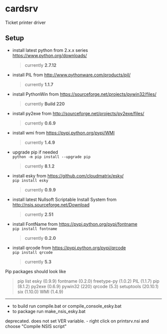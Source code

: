 # cardsrv
Ticket printer driver

## Setup
- install latest python from 2.x.x series https://www.python.org/downloads/  
  > currently **2.7.12**

- install PIL from http://www.pythonware.com/products/pil/  
  > currently **1.1.7**

- install PythonWin from https://sourceforge.net/projects/pywin32/files/  
  > currently **Build 220**

- install py2exe from http://sourceforge.net/projects/py2exe/files/  
  > currently **0.6.9**

- install wmi from https://pypi.python.org/pypi/WMI  
  > currently **1.4.9**

- upgrade pip if needed  
  `python -m pip install --upgrade pip`
  > currently **8.1.2**

- install esky from https://github.com/cloudmatrix/esky/  
  `pip install esky`
  > currently **0.9.9**

- install latest Nullsoft Scriptable Install System from http://nsis.sourceforge.net/Download  
  > currently **2.51**

- install FontName from https://pypi.python.org/pypi/fontname  
  `pip install fontname`
  > currently **0.2.0**

- install qrcode from https://pypi.python.org/pypi/qrcode  
  `pip install qrcode`
  > currently **5.3**


Pip packages should look like
> pip list
esky (0.9.9)
fontname (0.2.0)
freetype-py (1.0.2)
PIL (1.1.7)
pip (8.1.2)
py2exe (0.6.9)
pywin32 (220)
qrcode (5.3)
setuptools (20.10.1)
six (1.10.0)
WMI (1.4.9)

---

- to build run compile.bat or compile\_console\_esky.bat
- to package run make\_nsis\_esky.bat

deprecated. does not set VER variable. - right click on printsrv.nsi and choose "Compile NSIS script"

